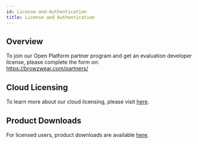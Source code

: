 ```yaml
---
id: License-and-Authentication
title: License and Authentication
---
```


## Overview
To join our Open Platform partner program and get an evaluation developer license, please complete the form on: </br>
<a href="https://browzwear.com/partners/" target="_blank">https://browzwear.com/partners/</a>

## Cloud Licensing
To learn more about our cloud licensing, please visit <a href="https://support.browzwear.com/Reference/lic-cloudu.htm" target="_blank">here</a>.

## Product Downloads
For licensed users, product downloads are available <a href="https://login.browzwear.com/" target="_blank">here</a>.
